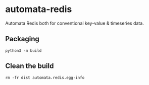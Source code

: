 # automata-redis
Automata Redis both for conventional key-value & timeseries data.

## Packaging
`python3 -m build`

## Clean the build
`rm -fr dist automata.redis.egg-info`